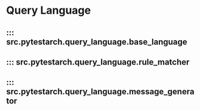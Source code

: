 #  Query Language

## ::: src.pytestarch.query_language.base_language

## ::: src.pytestarch.query_language.rule_matcher

## ::: src.pytestarch.query_language.message_generator
